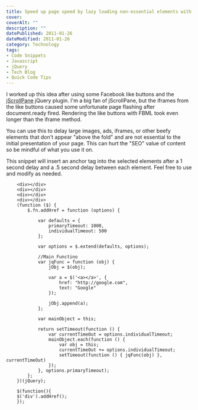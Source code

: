 ```yaml
---
title: Speed up page speed by lazy loading non-essential elements with jQuery
cover:
coverAlt: ""
description: ""
datePublished: 2011-01-26
dateModified: 2011-01-26
category: Technology
tags:
- Code Snippets
- Javascript
- jQuery
- Tech Blog
- Quick Code Tips
---
```


I worked up this idea after using some Facebook like buttons and the [jScrollPane](http://jscrollpane.kelvinluck.com/) jQuery plugin.  I'm a big fan of jScrollPane, but the iframes from the like buttons caused some unfortunate page flashing after document.ready fired. Rendering the like buttons with FBML took even longer than the iframe method.

You can use this to delay large images, ads, iframes, or other beefy elements that don't appear "above the fold" and are not essential to the initial presentation of your page.  This can hurt the "SEO" value of content so be mindful of what you use it on.

This snippet will  insert an anchor tag into the selected elements after a 1 second delay and a .5 second delay between each element.  Feel free to use and modify as needed.




```
    <div></div>
    <div></div>
    <div></div>
    <div></div>
    (function ($) {
    	$.fn.addHref = function (options) {

    		var defaults = {
    			primaryTimeout: 1000,
    			individualTimeout: 500
    		};

    		var options = $.extend(defaults, options);

    		//Main Functino
    		var jqFunc = function (obj) {
    			jObj = $(obj);

    			var a = $('<a></a>', {
    				href: "http://google.com",
    				text: "Google"
    			});

    			jObj.append(a);
    		};

    		var mainObject = this;

    		return setTimeout(function () {
    			var currentTimeOut = options.individualTimeout;
    			mainObject.each(function () {
    				var obj = this;
    				currentTimeOut += options.individualTimeout;
    				setTimeout(function () { jqFunc(obj) }, currentTimeOut)
    			});
    		}, options.primaryTimeout);
    	};
    })(jQuery);

    $(function(){
    $('div').addHref();
    });
```

